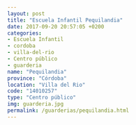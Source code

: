 ```yaml
---
layout: post
title: "Escuela Infantil Pequilandia"
date: 2017-09-20 20:57:05 +0200
categories:
- Escuela Infantil
- cordoba
- villa-del-rio
- Centro público
- guarderia
name: "Pequilandia"
province: "Córdoba"
location: "Villa del Rio"
code: "14010257"
type: "Centro público"
img: guarderia.jpg
permalink: /guarderias/pequilandia.html
---
```

